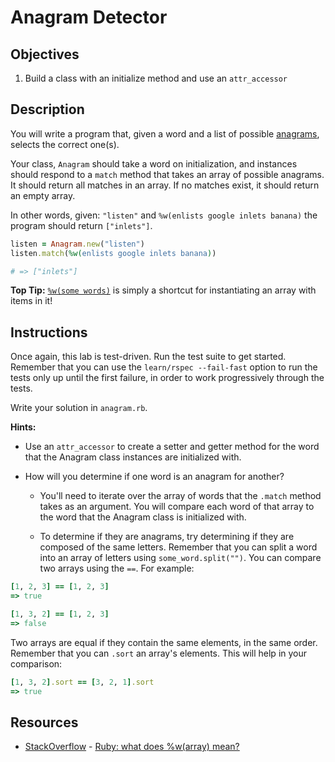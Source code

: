 # Anagram Detector

## Objectives

1.  Build a class with an initialize method and use an `attr_accessor`

## Description

You will write a program that, given a word and a list of possible
[anagrams][anagrams], selects the correct one(s).

Your class, `Anagram` should take a word on initialization, and instances should
respond to a `match` method that takes an array of possible anagrams. It should
return all matches in an array. If no matches exist, it should return an empty
array.

In other words, given: `"listen"` and `%w(enlists google inlets banana)` the
program should return `["inlets"]`.

```ruby
listen = Anagram.new("listen")
listen.match(%w(enlists google inlets banana))

# => ["inlets"]
```

**Top Tip:** [`%w(some words)`][array_shortcut] is simply a shortcut for
instantiating an array with items in it!

## Instructions

Once again, this lab is test-driven. Run the test suite to get started. Remember
that you can use the `learn/rspec --fail-fast` option to run the tests only up
until the first failure, in order to work progressively through the tests.

Write your solution in `anagram.rb`.

**Hints:**

- Use an `attr_accessor` to create a setter and getter method for the word that
  the Anagram class instances are initialized with.

- How will you determine if one word is an anagram for another?

  - You'll need to iterate over the array of words that the `.match` method
    takes as an argument. You will compare each word of that array to the word
    that the Anagram class is initialized with.

  - To determine if they are anagrams, try determining if they are composed of
    the same letters. Remember that you can split a word into an array of letters
    using `some_word.split("")`. You can compare two arrays using the `==`. For
    example:

```ruby
[1, 2, 3] == [1, 2, 3]
=> true

[1, 3, 2] == [1, 2, 3]
=> false
```

Two arrays are equal if they contain the same elements, in the same order.
Remember that you can `.sort` an array's elements. This will help in your
comparison:

```ruby
[1, 3, 2].sort == [3, 2, 1].sort
=> true
```

## Resources

- [StackOverflow](http://stackoverflow.com/) - [Ruby: what does %w(array) mean?](http://stackoverflow.com/questions/1274675/ruby-what-does-warray-mean)

[anagrams]: http://www.dictionary.com/browse/anagram
[array_shortcut]: http://stackoverflow.com/questions/1274675/ruby-what-does-warray-mean



